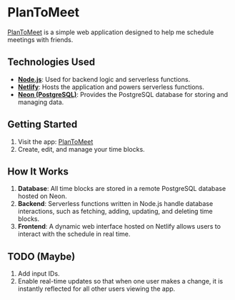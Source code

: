# PlanToMeet

[PlanToMeet](https://plantomeet.netlify.app/) is a simple web application designed to help me schedule meetings with friends.

## Technologies Used

- **[Node.js](https://nodejs.org/)**: Used for backend logic and serverless functions.
- **[Netlify](https://www.netlify.com/)**: Hosts the application and powers serverless functions.
- **[Neon (PostgreSQL)](https://neon.tech/)**: Provides the PostgreSQL database for storing and managing data.

## Getting Started

1. Visit the app: [PlanToMeet](https://plantomeet.netlify.app/)
2. Create, edit, and manage your time blocks.

## How It Works

1. **Database**: All time blocks are stored in a remote PostgreSQL database hosted on Neon.
2. **Backend**: Serverless functions written in Node.js handle database interactions, such as fetching, adding, updating, and deleting time blocks.
3. **Frontend**: A dynamic web interface hosted on Netlify allows users to interact with the schedule in real time.

## TODO (Maybe)
1. Add input IDs.
2. Enable real-time updates so that when one user makes a change, it is instantly reflected for all other users viewing the app.
